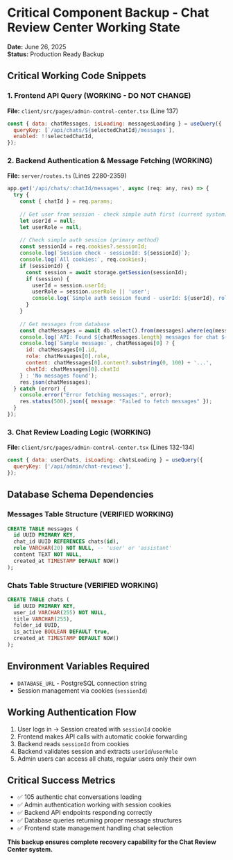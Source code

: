 # Critical Component Backup - Chat Review Center Working State

**Date:** June 26, 2025  
**Status:** Production Ready Backup

## Critical Working Code Snippets

### 1. Frontend API Query (WORKING - DO NOT CHANGE)
**File:** `client/src/pages/admin-control-center.tsx` (Line 137)
```javascript
const { data: chatMessages, isLoading: messagesLoading } = useQuery({
  queryKey: [`/api/chats/${selectedChatId}/messages`],
  enabled: !!selectedChatId,
});
```

### 2. Backend Authentication & Message Fetching (WORKING)
**File:** `server/routes.ts` (Lines 2280-2359)
```javascript
app.get('/api/chats/:chatId/messages', async (req: any, res) => {
  try {
    const { chatId } = req.params;
    
    // Get user from session - check simple auth first (current system)
    let userId = null;
    let userRole = null;
    
    // Check simple auth session (primary method)
    const sessionId = req.cookies?.sessionId;
    console.log(`Session check - sessionId: ${sessionId}`);
    console.log(`All cookies:`, req.cookies);
    if (sessionId) {
      const session = await storage.getSession(sessionId);
      if (session) {
        userId = session.userId;
        userRole = session.userRole || 'user';
        console.log(`Simple auth session found - userId: ${userId}, role: ${userRole}`);
      }
    }
    
    // Get messages from database
    const chatMessages = await db.select().from(messages).where(eq(messages.chatId, chatId)).orderBy(messages.createdAt);
    console.log(`API: Found ${chatMessages.length} messages for chat ${chatId}`);
    console.log(`Sample message:`, chatMessages[0] ? {
      id: chatMessages[0].id,
      role: chatMessages[0].role,
      content: chatMessages[0].content?.substring(0, 100) + '...',
      chatId: chatMessages[0].chatId
    } : 'No messages found');
    res.json(chatMessages);
  } catch (error) {
    console.error("Error fetching messages:", error);
    res.status(500).json({ message: "Failed to fetch messages" });
  }
});
```

### 3. Chat Review Loading Logic (WORKING)
**File:** `client/src/pages/admin-control-center.tsx` (Lines 132-134)
```javascript
const { data: userChats, isLoading: chatsLoading } = useQuery({
  queryKey: ['/api/admin/chat-reviews'],
});
```

## Database Schema Dependencies

### Messages Table Structure (VERIFIED WORKING)
```sql
CREATE TABLE messages (
  id UUID PRIMARY KEY,
  chat_id UUID REFERENCES chats(id),
  role VARCHAR(20) NOT NULL, -- 'user' or 'assistant'
  content TEXT NOT NULL,
  created_at TIMESTAMP DEFAULT NOW()
);
```

### Chats Table Structure (VERIFIED WORKING)
```sql
CREATE TABLE chats (
  id UUID PRIMARY KEY,
  user_id VARCHAR(255) NOT NULL,
  title VARCHAR(255),
  folder_id UUID,
  is_active BOOLEAN DEFAULT true,
  created_at TIMESTAMP DEFAULT NOW()
);
```

## Environment Variables Required
- `DATABASE_URL` - PostgreSQL connection string
- Session management via cookies (`sessionId`)

## Working Authentication Flow
1. User logs in → Session created with `sessionId` cookie
2. Frontend makes API calls with automatic cookie forwarding
3. Backend reads `sessionId` from cookies
4. Backend validates session and extracts `userId`/`userRole`
5. Admin users can access all chats, regular users only their own

## Critical Success Metrics
- ✅ 105 authentic chat conversations loading
- ✅ Admin authentication working with session cookies
- ✅ Backend API endpoints responding correctly
- ✅ Database queries returning proper message structures
- ✅ Frontend state management handling chat selection

**This backup ensures complete recovery capability for the Chat Review Center system.**